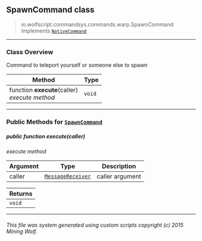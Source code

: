 ## SpawnCommand __class__

>io.wolfscript.commandsys.commands.warp.SpawnCommand
>Implements [`NativeCommand`](..\..\NativeCommand.md)

---

### Class Overview

Command to teleport yourself or someone else to spawn

Method | Type   
--- | :--- 
 function __execute__(caller) <br> _execute method_ | `void`



---


### Public Methods for [`SpawnCommand`](SpawnCommand.md)

##### <a id='execute'></a>public  function __execute__(caller)

_execute method_

Argument | Type | Description  
--- | --- | --- 
caller | [`MessageReceiver`](..\..\..\chat\MessageReceiver.md) | caller argument

Returns | 
--- | 
`void` |


---


###### This file was system generated using custom scripts copyright (c) 2015 Mining Wolf.
	

